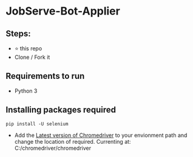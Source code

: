 # JobServe-Bot-Applier

## Steps:
* ⭐ this repo
* Clone / Fork it 

## Requirements to run

* Python 3 

## Installing packages required

```
pip install -U selenium
```

* Add the <a href="http://chromedriver.chromium.org/downloads">Latest version of Chromedriver</a> to your envionment path and change the location of required. Currenting at: C:/chromedriver/chromedriver 



